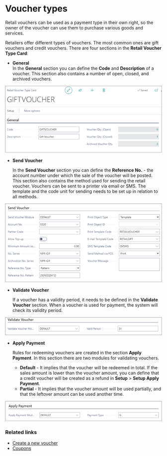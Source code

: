 # Voucher types

Retail vouchers can be used as a payment type in their own right, so the owner of the voucher can use them to purchase various goods and services.

Retailers offer different types of vouchers. The most common ones are gift vouchers and credit vouchers. There are four sections in the **Retail Voucher Type Card**:
- **General**      
  In the **General** section you can define the **Code** and **Description** of a voucher. This section also contains a number of open, closed, and archived vouchers.

![General](../images/General.png)

- **Send Voucher**

  In the **Send Voucher** section you can define the **Reference No.** - the account number under which the sale of the voucher will be posted. This section also contains the method used for sending the retail voucher. Vouchers can be sent to a printer via email or SMS. The template and the code unit for sending needs to be set up in relation to all methods.

![Send](../images/Send.png)

- **Validate Voucher**

  If a voucher has a validity period, it needs to be defined in the **Validate Voucher** section. When a voucher is used for payment, the system will check its validity period.

![Validate](../images/Validate.png)

- **Apply Payment**

  Rules for redeeming vouchers are created in the section **Apply Payment**. In this section there are two modules for validating vouchers. 

  - **Default** - It implies that the voucher will be redeemed in total. If the sales amount is lower than the voucher amount, you can define that a credit voucher will be created as a refund in **Setup** > **Setup Apply Payment**.
  - **Partial** - It implies that the voucher amount will be used partially, and that the leftover amount can be used another time.

![Apply](../images/Apply.png)

### Related links

- [Create a new voucher](../howto/Create_a_new_voucher.md)
- [Coupons](../explanation/../../coupons/intro.md)